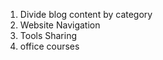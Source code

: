 




1. Divide blog content by category
2. Website Navigation
3. Tools Sharing
4. office courses




